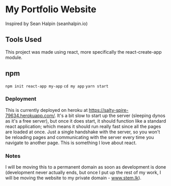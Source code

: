 # My Portfolio Website
Inspired by Sean Halpin (seanhalpin.io)

## Tools Used
This project was made using react, more specifically the react-create-app module.


## npm
`npm init react-app my-app`
`cd my app`
`yarn start`


### Deployment
This is currently deployed on heroku at https://salty-spire-79634.herokuapp.com/. It's a bit slow to start up the server (sleeping dynos as it's a free server), but once it does start, it should function like a standard react application; which means it should run really fast since all the pages are loaded at once. Just a single handshake with the server, so you won't be reloading pages and communicating with the server every time you navigate to another page. This is something I love about react.


### Notes
I will be moving this to a permanent domain as soon as development is done (development never actually ends, but once I put up the rest of my work,
I will be moving the website to my private domain - www.stem.lk).
